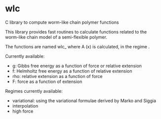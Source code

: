 wlc
===

C library to compute worm-like chain polymer functions

This library provides fast routines to calculate functions
related to the worm-like chain model of a semi-flexible polymer.

The functions are named
wlc_<A>_<x>_<regime>
where A (x) is calculated, in the regime <regime>.

Currently available:
  - g: Gibbs free energy as a function of force or relative extension
  - f: Helmholtz free energy as a function of relative extension
  - rho: relative extension as a function of force
  - F: force as a function of extension
  
Regimes currently available:
  - variational: using the variational formulae derived by Marko and Siggia
  - interpolation
  - high force
